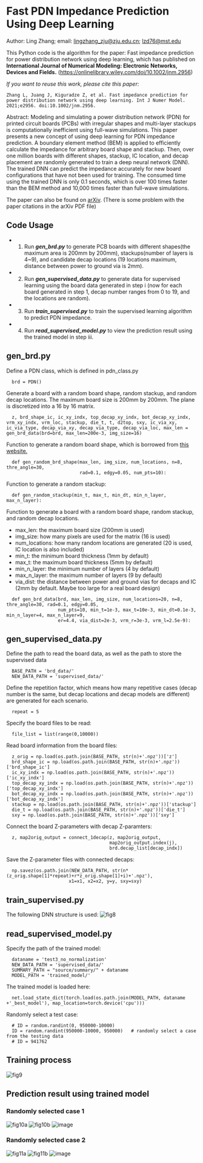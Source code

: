 # Fast PDN Impedance Prediction Using Deep Learning

Author: Ling Zhang; email: lingzhang_zju@zju.edu.cn; lzd76@mst.edu

This Python code is the algorithm for the paper: Fast impedance prediction for power distribution network using deep learning, which has published on **International Journal of Numerical Modeling: Electronic Networks, Devices and Fields.** (https://onlinelibrary.wiley.com/doi/10.1002/jnm.2956)

_If you want to reuse this work, please cite this paper:_

`Zhang L, Juang J, Kiguradze Z, et al. Fast impedance prediction for power distribution network using deep learning. Int J Numer Model. 2021;e2956. doi:10.1002/jnm.2956.`

Abstract: Modeling and simulating a power distribution network (PDN) for printed circuit boards (PCBs) with irregular shapes and multi-layer stackups is computationally inefficient using full-wave simulations. This paper presents a new concept of using deep learning for PDN impedance prediction. A boundary element method (BEM) is applied to efficiently calculate the impedance for arbitrary board shape and stackup. Then, over one million boards with different shapes, stackup, IC location, and decap placement are randomly generated to train a deep neural network (DNN). The trained DNN can predict the impedance accurately for new board configurations that have not been used for training. The consumed time using the trained DNN is only 0.1 seconds, which is over 100 times faster than the BEM method and 10,000 times faster than full-wave simulations.


The paper can also be found on [arXiv](https://arxiv.org/pdf/2106.10693.pdf). (There is some problem with the paper citations in the arXiv PDF file)

## Code Usage
- 1. Run **_gen_brd.py_** to generate PCB boards with different shapes(the maximum area is 200mm by 200mm), stackups(number of layers is 4~9), and candidate decap locations (19 locations maximum, distance between power to ground via is 2mm).
- 2. Run **_gen_supervised_data.py_** to generate data for supervised learning using the board data generated in step i (now for each board generated in step 1, decap number ranges from 0 to 19, and the locations are random). 
- 3. Run **_train_supervised.py_** to train the supervised learning algorithm to predict PDN impedance.
- 4. Run **_read_supervised_model.py_** to view the prediction result using the trained model in step iii.

## gen_brd.py
Define a PDN class, which is defined in pdn_class.py
```
  brd = PDN()
```
Generate a board with a random board shape, random stackup, and random decap locations.
The maximum board size is 200mm by 200mm. The plane is discretized into a 16 by 16 matrix. 
```
  z, brd_shape_ic, ic_xy_indx, top_decap_xy_indx, bot_decap_xy_indx, vrm_xy_indx, vrm_loc, stackup, die_t, t, d2top, sxy, ic_via_xy, ic_via_type, decap_via_xy, decap_via_type, decap_via_loc, max_len = gen_brd_data(brd=brd, max_len=200e-3, img_size=16)
```
Function to generate a random board shape, which is borrowed from [this website.](https://stackoverflow.com/questions/50731785/create-random-shape-contour-using-matplotlib)
```
  def gen_random_brd_shape(max_len, img_size, num_locations, n=8, thre_angle=30, 
                           rad=0.1, edgy=0.05, num_pts=10):
```
Function to generate a random stackup:
```
  def gen_random_stackup(min_t, max_t, min_dt, min_n_layer, max_n_layer):
```
Function to generate a board with a random board shape, random stackup, and random decap locations.
- max_len: the maximum board size (200mm is used)
- img_size: how many pixels are used for the matrix (16 is used)
- num_locations: how many random locations are generated (20 is used, IC location is also included)
- min_t: the minimum board thickness (1mm by default)
- max_t: the maximum board thickness (5mm by default)
- min_n_layer: the minimum number of layers (4 by default)
- max_n_layer: the maximum number of layers (9 by default)
- via_dist: the distance between power and ground vias for decaps and IC (2mm by default. Maybe too large for a real board design)

```
  def gen_brd_data(brd, max_len, img_size, num_locations=20, n=8, thre_angle=30, rad=0.1, edgy=0.05, 
                   num_pts=10, min_t=1e-3, max_t=10e-3, min_dt=0.1e-3, min_n_layer=4, max_n_layer=9, 
                   er=4.4, via_dist=2e-3, vrm_r=3e-3, vrm_l=2.5e-9):
```

## gen_supervised_data.py
Define the path to read the board data, as well as the path to store the supervised data
```
  BASE_PATH = 'brd_data/'
  NEW_DATA_PATH = 'supervised_data/'
```
Define the repetition factor, which means how many repetitive cases (decap number is the same, but decap locations and decap models are different) are generated for each scenario.
```
  repeat = 5
```
Specify the board files to be read:
```
  file_list = list(range(0,10000))
```
Read board information from the board files:
```
  z_orig = np.load(os.path.join(BASE_PATH, str(n)+'.npz'))['z']
  brd_shape_ic = np.load(os.path.join(BASE_PATH, str(n)+'.npz'))['brd_shape_ic']
  ic_xy_indx = np.load(os.path.join(BASE_PATH, str(n)+'.npz'))['ic_xy_indx']
  top_decap_xy_indx = np.load(os.path.join(BASE_PATH, str(n)+'.npz'))['top_decap_xy_indx']
  bot_decap_xy_indx = np.load(os.path.join(BASE_PATH, str(n)+'.npz'))['bot_decap_xy_indx']
  stackup = np.load(os.path.join(BASE_PATH, str(n)+'.npz'))['stackup']
  die_t = np.load(os.path.join(BASE_PATH, str(n)+'.npz'))['die_t']
  sxy = np.load(os.path.join(BASE_PATH, str(n)+'.npz'))['sxy']
```
Connect the board Z-parameters with decap Z-paramters:
```
  z, map2orig_output = connect_1decap(z, map2orig_output, 
                                      map2orig_output.index(j), 
                                      brd.decap_list[decap_indx])
```
Save the Z-parameter files with connected decaps:
```
  np.savez(os.path.join(NEW_DATA_PATH, str(n*(z_orig.shape[1]*repeat)+r*z_orig.shape[1]+i)+'.npz'), 
                       x1=x1, x2=x2, y=y, sxy=sxy)
```

## train_supervised.py
The following DNN structure is used:
![fig8](https://user-images.githubusercontent.com/33564605/122697528-1a0e8600-d278-11eb-9c41-bc02302d86c1.png)

## read_supervised_model.py
Specify the path of the trained model:
```
  dataname = 'test3_no_normalization'
  NEW_DATA_PATH = 'supervised_data/'
  SUMMARY_PATH = "source/summary/" + dataname
  MODEL_PATH = 'trained_model/'
```
The trained model is loaded here:
```
  net.load_state_dict(torch.load(os.path.join(MODEL_PATH, dataname +'_best_model'), map_location=torch.device('cpu')))
```
Randomly select a test case:
```
  # ID = random.randint(0, 950000-10000)
  ID = random.randint(950000-10000, 950000)   # randomly select a case from the testing data
  # ID = 941762
```

## Training process
![fig9](https://user-images.githubusercontent.com/33564605/122676465-d3d20c00-d210-11eb-9016-7033c914a353.png)

## Prediction result using trained model
### Randomly selected case 1
![fig10a](https://user-images.githubusercontent.com/33564605/122676504-f8c67f00-d210-11eb-8ff8-411e198de4eb.png)
![fig10b](https://user-images.githubusercontent.com/33564605/122676506-fb28d900-d210-11eb-8c13-18cb43768e62.png)
![image](https://user-images.githubusercontent.com/33564605/122676526-13005d00-d211-11eb-8aa1-f5728b8ed0f0.png)

### Randomly selected case 2
![fig11a](https://user-images.githubusercontent.com/33564605/122676579-3cb98400-d211-11eb-8d49-a4fb63d3d6d2.png)
![fig11b](https://user-images.githubusercontent.com/33564605/122676580-3e834780-d211-11eb-99c9-784052ce0864.png)
![image](https://user-images.githubusercontent.com/33564605/122676592-4c38cd00-d211-11eb-8664-fc47c3de7d0e.png)

